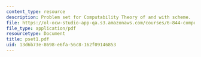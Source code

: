 ```yaml
---
content_type: resource
description: Problem set for Computability Theory of and with scheme.
file: https://ol-ocw-studio-app-qa.s3.amazonaws.com/courses/6-844-computability-theory-of-and-with-scheme-spring-2003/13d6b73e8698e6fa56c8162f09146853_pset1.pdf
file_type: application/pdf
resourcetype: Document
title: pset1.pdf
uid: 13d6b73e-8698-e6fa-56c8-162f09146853
---
```

